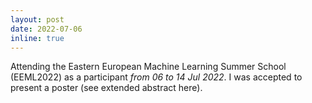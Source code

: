 ```yaml
---
layout: post
date: 2022-07-06
inline: true
---
```


Attending the Eastern European Machine Learning Summer School (<a style="text-decoration:none" href="https://www.eeml.eu/home" target="_blank">EEML2022</a>) as a participant _from 06 to 14 Jul 2022_. I was accepted to present a <a style="text-decoration:none" href="https://adeyemiadeoye.github.io/assets/pdf/adeoye-eeml2022-poster.pdf" target="_blank">poster</a> (see extended abstract <a style="text-decoration:none" href="https://adeyemiadeoye.github.io/assets/pdf/adeoye-extended-abstract.pdf" target="_blank">here</a>).
